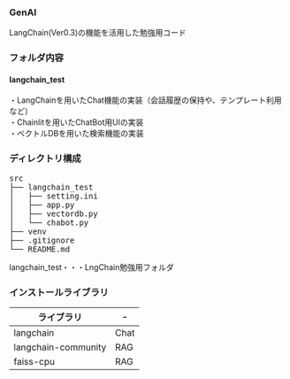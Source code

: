 ### GenAI
LangChain(Ver0.3)の機能を活用した勉強用コード

### フォルダ内容
#### langchain_test
・LangChainを用いたChat機能の実装（会話履歴の保持や、テンプレート利用など）<br>
・Chainlitを用いたChatBot用UIの実装<br>
・ベクトルDBを用いた検索機能の実装<br>


### ディレクトリ構成
<pre>
src
├── langchain_test
│   ├── setting.ini
│   ├── app.py
│   ├── vectordb.py
│   └── chabot.py
├── venv
├── .gitignore
└── README.md
</pre>

langchain_test・・・LngChain勉強用フォルダ

### インストールライブラリ
|ライブラリ|-|
|----|-----|
|langchain|Chat|
|langchain-community|RAG|
|faiss-cpu|RAG|